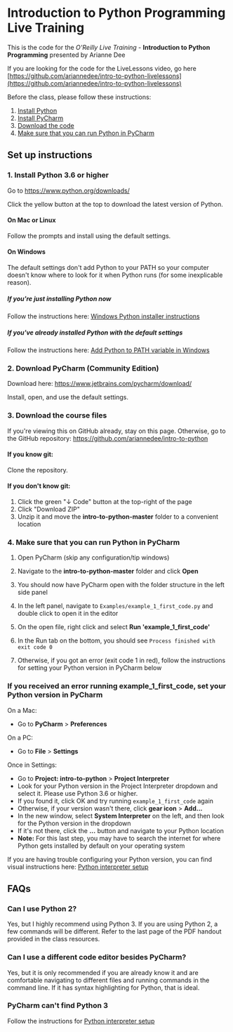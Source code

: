 # Introduction to Python Programming Live Training

This is the code for the *O'Reilly Live Training* - **Introduction to Python Programming** presented by Arianne Dee

If you are looking for the code for the LiveLessons video, go here [https://github.com/ariannedee/intro-to-python-livelessons](https://github.com/ariannedee/intro-to-python-livelessons)

Before the class, please follow these instructions:
1. [Install Python](#1-install-python-36-or-higher)
2. [Install PyCharm](#2-download-pycharm-community-edition)
3. [Download the code](#3-download-the-course-files)
4. [Make sure that you can run Python in PyCharm](#4-make-sure-that-you-can-run-python-in-pycharm)

## Set up instructions
### 1. Install Python 3.6 or higher
Go to https://www.python.org/downloads/

Click the yellow button at the top to download the latest version of Python.

#### On Mac or Linux
Follow the prompts and install using the default settings.

#### On Windows
The default settings don't add Python to your PATH 
so your computer doesn't know where to look for it when Python runs 
(for some inexplicable reason).

##### If you're just installing Python now
Follow the instructions here: [Windows Python installer instructions](docs/WININSTALL.md)

##### If you've already installed Python with the default settings
Follow the instructions here: [Add Python to PATH variable in Windows](docs/WINSETPATH.md)

### 2. Download PyCharm (Community Edition)
Download here: https://www.jetbrains.com/pycharm/download/

Install, open, and use the default settings.

### 3. Download the course files
If you're viewing this on GitHub already, stay on this page.
Otherwise, go to the GitHub repository: https://github.com/ariannedee/intro-to-python

#### If you know git:
Clone the repository.

#### If you don't know git:
1. Click the green "↓ Code" button at the top-right of the page
2. Click "Download ZIP"
3. Unzip it and move the **intro-to-python-master** folder to a convenient location

### 4. Make sure that you can run Python in PyCharm
1. Open PyCharm (skip any configuration/tip windows)
   
1. Navigate to the **intro-to-python-master** folder and click **Open**

1. You should now have PyCharm open with the folder structure in the left side panel
   
1. In the left panel, navigate to `Examples/example_1_first_code.py` and double click to open it in the editor

1. On the open file, right click and select **Run 'example_1_first_code'**

1. In the Run tab on the bottom, you should see
`Process finished with exit code 0`

1. Otherwise, if you got an error (exit code 1 in red), follow the instructions for setting your Python version in PyCharm below


### If you received an error running example_1_first_code, set your Python version in PyCharm

On a Mac:
- Go to **PyCharm** > **Preferences**

On a PC:
- Go to **File** > **Settings**

Once in Settings:
- Go to **Project: intro-to-python** > **Project Interpreter**
- Look for your Python version in the Project Interpreter dropdown and select it. Please use Python 3.6 or higher.
- If you found it, click OK and try running `example_1_first_code` again
- Otherwise, if your version wasn't there, click **gear icon** > **Add...**
- In the new window, select **System Interpreter** on the left, and then look for the Python version in the dropdown
- If it's not there, click the **...** button and navigate to your Python location
- **Note:** For this last step, you may have to search the internet for where Python gets installed by default on your operating system

If you are having trouble configuring your Python version,
you can find visual instructions here: [Python interpreter setup](docs/PyCharm_interpreter.md)

## FAQs
### Can I use Python 2?

Yes, but I highly recommend using Python 3. If you are using Python 2, a few commands will be different. Refer to the last page of the PDF handout provided in the class resources.

### Can I use a different code editor besides PyCharm?

Yes, but it is only recommended if you are already know it and are comfortable navigating to different files and running commands in the command line. If it has syntax highlighting for Python, that is ideal.

### PyCharm can't find Python 3

Follow the instructions for [Python interpreter setup](docs/PyCharm_interpreter.md)
